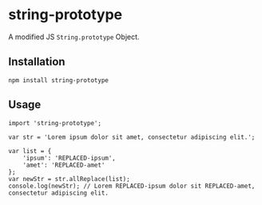 # string-prototype

A modified JS `String.prototype` Object.

## Installation

```
npm install string-prototype
```

## Usage

```
import 'string-prototype';

var str = 'Lorem ipsum dolor sit amet, consectetur adipiscing elit.';

var list = {
    'ipsum': 'REPLACED-ipsum',
    'amet': 'REPLACED-amet'
};
var newStr = str.allReplace(list);
console.log(newStr); // Lorem REPLACED-ipsum dolor sit REPLACED-amet, consectetur adipiscing elit.
```